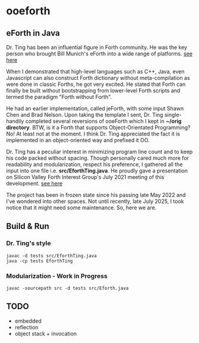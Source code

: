 # ooeforth
## eForth in Java
Dr. Ting has been an influential figure in Forth community. He was the key person who brought Bill Munich's eForth into a wide range of platforms. [see here](https://www.forth.org/OffeteStore/OffeteStore.html)

When I demonstrated that high-level languages such as C++, Java, even Javascript can also construct Forth dictionary without meta-compilation as were done in classic Forths, he got very excited. He stated that Forth can finally be built without bootstrapping from lower-level Forth scripts and termed the paradigm "Forth without Forth".

He had an earlier implementation, called jeForth, with some input Shawn Chen and Brad Nelson. Upon taking the template I sent, Dr. Ting single-handily completed several reversions of ooeForth which I kept in **~/orig directory**. BTW, is it a Forth that supports Object-Orientated Programming? No! At least not at the moment. I think Dr. Ting appreciated the fact it is implemented in an object-oriented way and prefixed it OO.

Dr. Ting has a peculiar interest in minimizing program line count and to keep his code packed without spacing. Though personally cared much more for readability and modularization, respect his preference, I gathered all the input into one file i.e. **src/EforthTing.java**. He proudly gave a presentation on Silicon Valley Forth Interest Group's July 2021 meeting of this development. [see here](https://github.com/chochain/ooeforth/blob/master/docs/)

The project has been in frozen state since his passing late May 2022 and I've wondered into other spaces. Not until recently, late July 2025, I took notice that it might need some maintenance. So, here we are.

## Build & Run
### Dr. Ting's style

    javac -d tests src/EforthTing.java
    java -cp tests EforthTing

### Modularization - Work in Progress

    javac -sourcepath src -d tests src/Eforth.java

## TODO
* embedded
* reflection
* object stack + invocation
